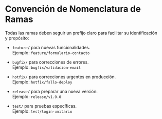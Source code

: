 # Convención de Nomenclatura de Ramas

Todas las ramas deben seguir un prefijo claro para facilitar su identificación y propósito:

- `feature/` para nuevas funcionalidades.  
  Ejemplo: `feature/formulario-contacto`

- `bugfix/` para correcciones de errores.  
  Ejemplo: `bugfix/validacion-email`

- `hotfix/` para correcciones urgentes en producción.  
  Ejemplo: `hotfix/fallo-deploy`

- `release/` para preparar una nueva versión.  
  Ejemplo: `release/v1.0.0`

- `test/` para pruebas específicas.  
  Ejemplo: `test/login-unitario`
